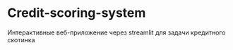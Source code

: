# Credit-scoring-system
Интерактивные веб-приложение через streamlit для задачи кредитного скотинка
